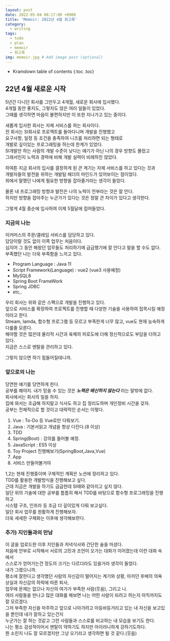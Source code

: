 ```yaml
---
layout: post
date: 2022-05-04 00:17:00 +0900
title: 'Memoir: 2022년 4월 회고록'
category:
  - writing
tags:
  - todo
  - plan
  - memoir
  - 회고록
img: memoir.jpg # Add image post (optional)  
---
```


* Kramdown table of contents
{:toc .toc}

## 22년 4월 새로운 시작
5년간 다니던 회사를 그만두고 4개월, 새로운 회사에 입사했다.  
4개월 동안 좋지도, 그렇지도 않은 여러 일들이 있었다.  
그때를 생각하면 마음이 불편하지만 이 또한 지나가고 있는 중이다.  
  
새롭게 입사한 회사는 자체 서비스를 하는 회사이다.  
전 회사는 SI회사로 프로젝트를 돌아다니며 개발을 진행했고  
요구사항, 일정 등 조건을 충족하여 니즈를 처리하면 되는 형태로  
개발로 깊이있는 프로그래밍을 하는데 한계가 있었다.  
SI개발만 하는 사람의 개발 수준이 낮다는 얘기가 아닌 나의 경우 방향도 몰랐고  
그래서인지 노력과 경력에 비해 개발 실력이 비례하진 않았다.  

하여튼 지금 회사의 입사를 결정하게 된 큰 계기는 자체 서비스를 하고 있다는 것과  
개발자들의 발전을 위하는 개발팀 헤더의 마인드가 있어보이는 점이었다.  
위에서 말했던 나에게 필요한 방향을 잡아줄거라는 생각이 들었다.  

물론 내 프로그래밍 방향과 발전은 나의 노력이 전부라는 것은 잘 안다.  
하지만 방향을 잡아주는 누군가가 있다는 것은 정말 큰 차이가 있다고 생각한다.  
 
그렇게 4월 중순에 입사하여 이제 5월달에 접어들었다.

### 지금의 나는
이커머스의 주문/클레임 서비스를 담당하고 있다.  
담당이랄 것도 없이 이쪽 업무는 처음이다.  
심지어 그 동안 해왔던 업무들도 처리하기에 급급했기에 잘 안다고 말을 할 수도 없다.  
부족했던 나는 더욱 부족함을 느끼고 있다.

- Program Language : Java 11
- Script Framework(Language) : vue2 (vue3 사용예정)
- MySQL8
- Spring Boot FrameWork
- Spring JDBC
- etc,.

우리 회사는 위와 같은 스펙으로 개발을 진행하고 있다.  
앞으로 서비스를 확장하여 프로젝트를 진행할 때 다양한 기술을 사용하여 접목시킬 예정이라고 한다.  
Stream, lamda, 함수형 프로그램 등 모르고 부족한게 너무 많고, vue도 현재 능숙하게 다룰줄 모른다.  
해야할 것은 많은데 물리적 시간과 육체의 피로도에 더해 정신적으로도 부담을 더하고 있다.  
지금은 스스로 멘탈을 관리하고 있다.  

그렇지 않으면 하기 힘들어질테니까.

### 앞으로의 나는
당연한 얘기를 당연하게 한다.  
공부를 해야지. 내가 믿을 수 있는 것은 _**노력은 배신하지 않는다**_ 라는 말밖에 없다.  
회사에서는 회사의 일을 하자.  
집에 와서는 조급해 하지말고 식사도 하고 집 정리도하며 개인정비 시간을 갖자.  
공부는 전체적으로 할 것이고 대략적인 순서는 이렇다.  
1. Vue : To-Do 등 Vue로만 다뤄보기.
2. Java : 기본서읽고 개념을 항상 다진다.(8 이상) 
3. TDD
4. Spring(Boot) : 강의를 들어볼 예정.
5. JavaScript : ES5 이상
6. Toy Project 진행해보기(SpringBoot,Java,Vue)
7. App
8. 서비스 만들어볼거야

1,2는 현재 진행중이며 구체적인 계획은 노션에 정리하고 있다.  
TDD를 활용한 개발방식을 진행해보고 싶다.  
근데 지금은 개발을 하기도 급급한데 SI때와 같아지고 싶지 않다.  
일단 위의 기술에 대한 공부를 틈틈히 해서 TDD를 바탕으로 함수형 프로그래밍을 진행하고  
시스템 구조, 인프라 등 조금 더 깊이있게 다뤄 보고싶다.  
일단 회사 업무를 원활하게 진행해보자.  
더욱 세세한 구체화는 이후에 생각해보련다. 

### 추가) 지인들과의 만남
이 글을 업로드한 이후 지인들과 저녁식사와 간단한 술을 마셨다.  
처음에 안부로 시작해서 서로의 고민과 조언이 오가는 대화가 이어졌는데 이런 대화 속에서  
스스로가 얻어가는건 정도의 크기는 다르더라도 있을거라 생각이 들었다.    
내가 그랬으니까.  
평소에 잘한다고 생각했던 사람의 자신감이 떨어지는 계기와 상황, 아끼던 후배의 의욕상실과 자신감의 하락에 따른 퇴사,  
업무에 문제는 없으나 자신의 여가가 부족한 사람(웃음), 그리고 나.  
여러 사람들을 만나고 많은 대화를 해보면 나는 어떤 사람이 되려고 하는지 아직까지도 잘 모르겠다.  
그저 부족한 자신을 마주하고 앞으로 나아가려고 아등바등거리고 있는 내 자신을 보고있을 뿐인데 내가 잘하고 있는건지  
누군가는 잘 하는 것같고 그런 사람들과 스스로를 비교하는 내 모습을 보기도 한다.  
나는 평소 감성적이어서 멘탈이 약하기도 하지만 아이러니하게 강하기도하다.  
뭔 소린지 나도 잘 모르겠지만 그냥 오기라고 생각하면 될 것 같다.(웃음)
